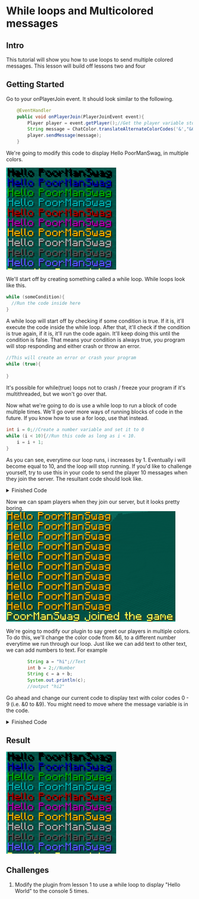 # While loops and Multicolored messages
## Intro
This tutorial will show you how to use loops to send multiple colored messages. This lesson will build off lessons two and four
## Getting Started
Go to your onPlayerJoin event. It should look similar to the following.
```java
    @EventHandler
    public void onPlayerJoin(PlayerJoinEvent event){
        Player player = event.getPlayer();//Get the player variable stored inside our event
        String message = ChatColor.translateAlternateColorCodes('&',"&6Hello " + player.getName());
        player.sendMessage(message);
    }
```

We're going to modify this code to display Hello PoorManSwag, in multiple colors.

![alttext](https://github.com/Exeton/SpigotTutorial/blob/master/LessonPictures/Lesson4-6/Lesson%205%20Result.PNG)

We'll start off by creating something called a while loop. While loops look like this.
```java
while (someCondition){
  //Run the code inside here
}
```

A while loop will start off by checking if some condition is true. If it is, it'll execute the code inside the while loop. After that, it'll check if the condition is true again, if it is, it'll run the code again. It'll keep doing this until the condition is false.
That means your condition is always true, you program will stop responding and either crash or throw an error.

```java
//This will create an error or crash your program
while (true){

}
```

It's possible for while(true) loops not to crash / freeze your program if it's multithreaded, but we won't go over that.

Now what we're going to do is use a while loop to run a block of code multiple times. We'll go over more ways of running blocks of code in the future. If you know how to use a for loop, use that instead.

```java
int i = 0;//Create a number variable and set it to 0
while (i < 10){//Run this code as long as i < 10.
    i = i + 1;
}
```

As you can see, everytime our loop runs, i increases by 1. Eventually i will become equal to 10, and the loop will stop running. If you'd like to challenge yourself, try to use this in your code to send the player 10 messages when they join the server.
The resultant code should look like.

<details><summary>Finished Code</summary>
<p><code>
    public void onPlayerJoin(PlayerJoinEvent event){
        Player player = event.getPlayer();//Get the player variable stored inside our event
        String message = ChatColor.translateAlternateColorCodes('&',"&6Hello " + player.getName());

        int i = 0;
        while (i < 10){
            player.sendMessage(message);
            i++;
        }
    }
</code></p>
</details>



Now we can spam players when they join our server, but it looks pretty boring.
![alttext](https://github.com/Exeton/SpigotTutorial/blob/master/LessonPictures/Lesson4-6/Lesson%205%20OneColor.PNG)

We're going to modify our plugin to say greet our players in multiple colors.
To do this, we'll change the color code from &6, to a different number everytime we run through our loop. Just like we can add text to other text, we can add numbers to text. For example

```java
        String a = "hi";//Text
        int b = 2;//Number
        String c = a + b;
        System.out.println(c);
        //output "hi2"
```

Go ahead and change our current code to display text with color codes 0 - 9 (i.e. &0 to &9). You might need to move where the message variable is in the code.
<details><summary>Finished Code</summary>
<p><code>   
    public void onPlayerJoin(PlayerJoinEvent event){
        Player player = event.getPlayer();//Get the player variable stored inside our event

        int i = 0;
        while (i < 10){
            String message = ChatColor.translateAlternateColorCodes('&',"&" + i + "Hello " + player.getName());
            player.sendMessage(message);
            i++;
        }
    }
</code></p>
</details>

## Result
![alttext](https://github.com/Exeton/SpigotTutorial/blob/master/LessonPictures/Lesson4-6/Lesson%205%20Result.PNG)

## Challenges
1. Modify the plugin from lesson 1 to use a while loop to display "Hello World" to the console 5 times.
